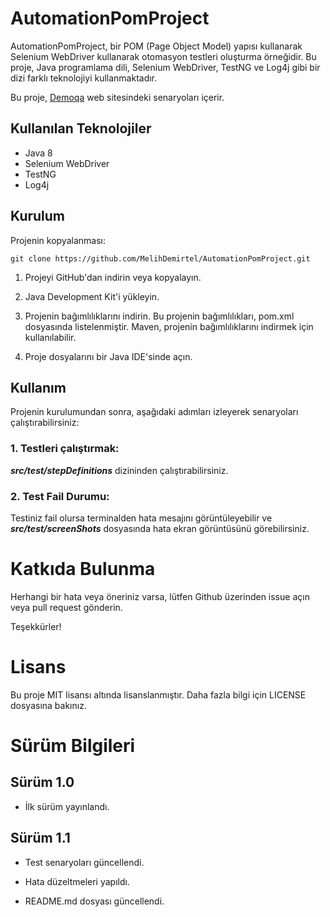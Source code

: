 # AutomationPomProject
AutomationPomProject, bir POM (Page Object Model) yapısı kullanarak Selenium WebDriver kullanarak otomasyon testleri oluşturma örneğidir. Bu proje, Java programlama dili, Selenium WebDriver, TestNG ve Log4j gibi bir dizi farklı teknolojiyi kullanmaktadır.

Bu proje, [Demoqa](https://demoqa.com) web sitesindeki senaryoları içerir.

## Kullanılan Teknolojiler
- Java 8
- Selenium WebDriver
- TestNG
- Log4j

## Kurulum
Projenin kopyalanması:
```
git clone https://github.com/MelihDemirtel/AutomationPomProject.git
```

1. Projeyi GitHub'dan indirin veya kopyalayın.

2. Java Development Kit'i yükleyin.

3. Projenin bağımlılıklarını indirin. Bu projenin bağımlılıkları, pom.xml dosyasında listelenmiştir. Maven, projenin bağımlılıklarını indirmek için kullanılabilir.

4. Proje dosyalarını bir Java IDE'sinde açın.

## Kullanım
Projenin kurulumundan sonra, aşağıdaki adımları izleyerek senaryoları çalıştırabilirsiniz:

### 1. Testleri çalıştırmak:
   ***src/test/stepDefinitions*** dizininden çalıştırabilirsiniz.

### 2. Test Fail Durumu:
Testiniz fail olursa terminalden hata mesajını görüntüleyebilir ve ***src/test/screenShots*** dosyasında hata ekran görüntüsünü görebilirsiniz.


# Katkıda Bulunma
Herhangi bir hata veya öneriniz varsa, lütfen Github üzerinden issue açın veya pull request gönderin.

Teşekkürler!

# Lisans
Bu proje MIT lisansı altında lisanslanmıştır. Daha fazla bilgi için LICENSE dosyasına bakınız.

# Sürüm Bilgileri

## Sürüm 1.0
- İlk sürüm yayınlandı.

## Sürüm 1.1
- Test senaryoları güncellendi.

- Hata düzeltmeleri yapıldı.

- README.md dosyası güncellendi.
